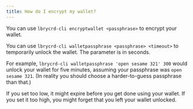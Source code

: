 ```yaml
---
title: How do I encrypt my wallet?
---
```


You can use `lbrycrd-cli encryptwallet <passphrase>` to encrypt your wallet.

You can use `lbrycrd-cli walletpassphrase <passphrase> <timeout>` to temporarily unlock the wallet. The <timeout> parameter is in seconds.

For example, `lbrycrd-cli walletpassphrase 'open sesame 321' 300` would unlock your wallet for five minutes, assuming your passphrase was `open sesame 321`. (In reality you should choose a harder-to-guess passphrase than that.)

If you set <timeout> too low, it might expire before you get done using your wallet. If you set it too high, you might forget that you left your wallet unlocked.
